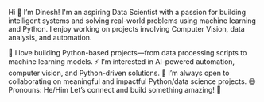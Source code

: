 Hi 👋 I’m Dinesh!
I'm an aspiring Data Scientist with a passion for building intelligent systems and solving real-world problems using machine learning and Python.
I enjoy working on projects involving Computer Vision, data analysis, and automation.

🐍 I love building Python-based projects—from data processing scripts to machine learning models.
⚡ I’m interested in AI-powered automation, computer vision, and Python-driven solutions.
👯 I’m always open to collaborating on meaningful and impactful Python/data science projects.
😄 Pronouns: He/Him
Let’s connect and build something amazing! 🚀
